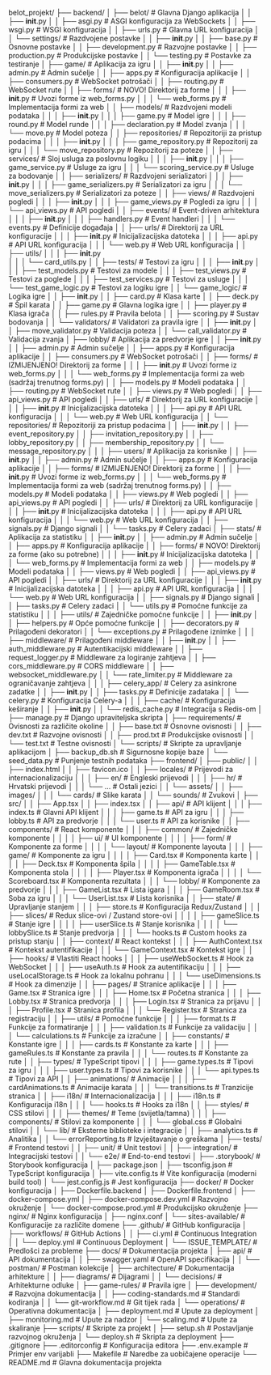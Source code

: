 belot_projekt/
├── backend/
│   ├── belot/                        # Glavna Django aplikacija
│   │   ├── __init__.py
│   │   ├── asgi.py                   # ASGI konfiguracija za WebSockets
│   │   ├── wsgi.py                   # WSGI konfiguracija
│   │   ├── urls.py                   # Glavna URL konfiguracija
│   │   └── settings/                 # Razdvojene postavke
│   │       ├── __init__.py
│   │       ├── base.py               # Osnovne postavke
│   │       ├── development.py        # Razvojne postavke
│   │       ├── production.py         # Produkcijske postavke
│   │       └── testing.py            # Postavke za testiranje
│   ├── game/                         # Aplikacija za igru
│   │   ├── __init__.py
│   │   ├── admin.py                  # Admin sučelje
│   │   ├── apps.py                   # Konfiguracija aplikacije
│   │   ├── consumers.py              # WebSocket potrošači
│   │   ├── routing.py                # WebSocket rute
│   │   ├── forms/                    # NOVO! Direktorij za forme
│   │   │   ├── __init__.py           # Uvozi forme iz web_forms.py
│   │   │   └── web_forms.py          # Implementacija formi za web
│   │   ├── models/                   # Razdvojeni modeli podataka
│   │   │   ├── __init__.py
│   │   │   ├── game.py               # Model igre
│   │   │   ├── round.py              # Model runde
│   │   │   ├── declaration.py        # Model zvanja
│   │   │   └── move.py               # Model poteza
│   │   ├── repositories/             # Repozitoriji za pristup podacima
│   │   │   ├── __init__.py
│   │   │   ├── game_repository.py    # Repozitorij za igru
│   │   │   └── move_repository.py    # Repozitorij za poteze
│   │   ├── services/                 # Sloj usluga za poslovnu logiku
│   │   │   ├── __init__.py
│   │   │   ├── game_service.py       # Usluge za igru
│   │   │   └── scoring_service.py    # Usluge za bodovanje
│   │   ├── serializers/              # Razdvojeni serializatori
│   │   │   ├── __init__.py
│   │   │   ├── game_serializers.py   # Serializatori za igru
│   │   │   └── move_serializers.py   # Serializatori za poteze
│   │   ├── views/                    # Razdvojeni pogledi
│   │   │   ├── __init__.py
│   │   │   ├── game_views.py         # Pogledi za igru
│   │   │   └── api_views.py          # API pogledi
│   │   ├── events/                   # Event-driven arhitektura
│   │   │   ├── __init__.py
│   │   │   ├── handlers.py           # Event handleri
│   │   │   └── events.py             # Definicije događaja
│   │   ├── urls/                     # Direktorij za URL konfiguracije
│   │   │   ├── __init__.py           # Inicijalizacijska datoteka
│   │   │   ├── api.py                # API URL konfiguracija
│   │   │   └── web.py                # Web URL konfiguracija
│   │   ├── utils/
│   │   │   ├── __init__.py                    
│   │   │   └── card_utils.py
│   │   ├── tests/                    # Testovi za igru
│   │   │   ├── __init__.py
│   │   │   ├── test_models.py        # Testovi za modele
│   │   │   ├── test_views.py         # Testovi za poglede
│   │   │   ├── test_services.py      # Testovi za usluge
│   │   │   └── test_game_logic.py    # Testovi za logiku igre
│   │   └── game_logic/               # Logika igre
│   │       ├── __init__.py
│   │       ├── card.py               # Klasa karte
│   │       ├── deck.py               # Špil karata
│   │       ├── game.py               # Glavna logika igre
│   │       ├── player.py             # Klasa igrača
│   │       ├── rules.py              # Pravila belota
│   │       ├── scoring.py            # Sustav bodovanja
│   │       └── validators/           # Validatori za pravila igre
│   │           ├── __init__.py
│   │           ├── move_validator.py # Validacija poteza
│   │           └── call_validator.py # Validacija zvanja
│   ├── lobby/                        # Aplikacija za predvorje igre
│   │   ├── __init__.py
│   │   ├── admin.py                  # Admin sučelje
│   │   ├── apps.py                   # Konfiguracija aplikacije
│   │   ├── consumers.py              # WebSocket potrošači
│   │   ├── forms/                    # IZMIJENJENO! Direktorij za forme
│   │   │   ├── __init__.py           # Uvozi forme iz web_forms.py
│   │   │   └── web_forms.py          # Implementacija formi za web (sadržaj trenutnog forms.py)
│   │   ├── models.py                 # Modeli podataka
│   │   ├── routing.py                # WebSocket rute
│   │   ├── views.py                  # Web pogledi
│   │   ├── api_views.py              # API pogledi
│   │   ├── urls/                     # Direktorij za URL konfiguracije
│   │   │   ├── __init__.py           # Inicijalizacijska datoteka
│   │   │   ├── api.py                # API URL konfiguracija
│   │   │   └── web.py                # Web URL konfiguracija
│   │   └── repositories/             # Repozitoriji za pristup podacima
│   │       ├── __init__.py
│   │       ├── event_repository.py
│   │       ├── invitation_repository.py
│   │       ├── lobby_repository.py
│   │       ├── membership_repository.py
│   │       └── message_repository.py
│   │
│   ├── users/                        # Aplikacija za korisnike
│   │   ├── __init__.py
│   │   ├── admin.py                  # Admin sučelje
│   │   ├── apps.py                   # Konfiguracija aplikacije
│   │   ├── forms/                    # IZMIJENJENO! Direktorij za forme
│   │   │   ├── __init__.py           # Uvozi forme iz web_forms.py
│   │   │   └── web_forms.py          # Implementacija formi za web (sadržaj trenutnog forms.py)
│   │   ├── models.py                 # Modeli podataka
│   │   ├── views.py                  # Web pogledi 
│   │   ├── api_views.py              # API pogledi
│   │   ├── urls/                     # Direktorij za URL konfiguracije
│   │   │   ├── __init__.py           # Inicijalizacijska datoteka
│   │   │   ├── api.py                # API URL konfiguracija
│   │   │   └── web.py                # Web URL konfiguracija
│   │   ├── signals.py                # Django signali
│   │   └── tasks.py                  # Celery zadaci
│   ├── stats/                        # Aplikacija za statistiku
│   │   ├── __init__.py
│   │   ├── admin.py                  # Admin sučelje
│   │   ├── apps.py                   # Konfiguracija aplikacije
│   │   ├── forms/                    # NOVO! Direktorij za forme (ako su potrebne)
│   │   │   ├── __init__.py           # Inicijalizacijska datoteka
│   │   │   └── web_forms.py          # Implementacija formi za web
│   │   ├── models.py                 # Modeli podataka
│   │   ├── views.py                  # Web pogledi
│   │   ├── api_views.py              # API pogledi
│   │   ├── urls/                     # Direktorij za URL konfiguracije
│   │   │   ├── __init__.py           # Inicijalizacijska datoteka
│   │   │   ├── api.py                # API URL konfiguracija
│   │   │   └── web.py                # Web URL konfiguracija
│   │   ├── signals.py                # Django signali
│   │   ├── tasks.py                  # Celery zadaci
│   │   └── utils.py                  # Pomoćne funkcije za statistiku
│   │
│   ├── utils/                        # Zajedničke pomoćne funkcije
│   │   ├── __init__.py
│   │   ├── helpers.py                # Opće pomoćne funkcije
│   │   ├── decorators.py             # Prilagođeni dekoratori
│   │   └── exceptions.py             # Prilagođene iznimke
│   │
│   ├── middleware/                   # Prilagođeni middleware
│   │   ├── __init__.py
│   │   ├── auth_middleware.py        # Autentikacijski middleware
│   │   ├── request_logger.py         # Middleware za logiranje zahtjeva
│   │   ├── cors_middleware.py        # CORS middleware
│   │   ├── websocket_middleware.py
│   │   └── rate_limiter.py           # Middleware za ograničavanje zahtjeva
│   │
│   ├── celery_app/                   # Celery za asinkrone zadatke
│   │   ├── __init__.py
│   │   ├── tasks.py                  # Definicije zadataka
│   │   └── celery.py                 # Konfiguracija Celery-a
│   │
│   ├── cache/                        # Konfiguracija keširanje
│   │   ├── __init__.py
│   │   └── redis_cache.py            # Integracija s Redis-om
│   ├── manage.py                     # Django upraviteljska skripta
│   ├── requirements/                 # Ovisnosti za različite okoline
│   │   ├── base.txt                  # Osnovne ovisnosti
│   │   ├── dev.txt                   # Razvojne ovisnosti
│   │   ├── prod.txt                  # Produkcijske ovisnosti
│   │   └── test.txt                  # Testne ovisnosti
│   └── scripts/                      # Skripte za upravljanje aplikacijom
│       ├── backup_db.sh              # Sigurnosne kopije baze
│       └── seed_data.py              # Punjenje testnih podataka
├── frontend/
│   ├── public/
│   │   ├── index.html
│   │   ├── favicon.ico
│   │   ├── locales/                  # Prijevodi za internacionalizaciju
│   │   │   ├── en/                   # Engleski prijevodi
│   │   │   ├── hr/                   # Hrvatski prijevodi
│   │   │   └── ...                   # Ostali jezici
│   │   └── assets/
│   │       ├── images/
│   │       │   └── cards/            # Slike karata
│   │       └── sounds/               # Zvukovi
│   ├── src/
│   │   ├── App.tsx
│   │   ├── index.tsx
│   │   ├── api/                      # API klijent
│   │   │   ├── index.ts              # Glavni API klijent
│   │   │   ├── game.ts               # API za igru
│   │   │   ├── lobby.ts              # API za predvorje
│   │   │   └── user.ts               # API za korisnike
│   │   ├── components/               # React komponente
│   │   │   ├── common/               # Zajedničke komponente
│   │   │   │   ├── ui/               # UI komponente
│   │   │   │   ├── form/             # Komponente za forme
│   │   │   │   └── layout/           # Komponente layouta
│   │   │   ├── game/                 # Komponente za igru
│   │   │   │   ├── Card.tsx          # Komponenta karte
│   │   │   │   ├── Deck.tsx          # Komponenta špila
│   │   │   │   ├── GameTable.tsx     # Komponenta stola
│   │   │   │   ├── Player.tsx        # Komponenta igrača
│   │   │   │   └── Scoreboard.tsx    # Komponenta rezultata
│   │   │   └── lobby/                # Komponente za predvorje
│   │   │       ├── GameList.tsx      # Lista igara
│   │   │       ├── GameRoom.tsx      # Soba za igru
│   │   │       └── UserList.tsx      # Lista korisnika
│   │   ├── state/                    # Upravljanje stanjem
│   │   │   ├── store.ts              # Konfiguracija Redux/Zustand
│   │   │   ├── slices/               # Redux slice-ovi / Zustand store-ovi
│   │   │   │   ├── gameSlice.ts      # Stanje igre
│   │   │   │   ├── userSlice.ts      # Stanje korisnika
│   │   │   │   └── lobbySlice.ts     # Stanje predvorja
│   │   │   └── hooks.ts              # Custom hooks za pristup stanju
│   │   ├── context/                  # React kontekst
│   │   │   ├── AuthContext.tsx       # Kontekst autentifikacije
│   │   │   └── GameContext.tsx       # Kontekst igre
│   │   ├── hooks/                    # Vlastiti React hooks
│   │   │   ├── useWebSocket.ts       # Hook za WebSocket
│   │   │   ├── useAuth.ts            # Hook za autentifikaciju
│   │   │   ├── useLocalStorage.ts    # Hook za lokalnu pohranu
│   │   │   └── useDimensions.ts      # Hook za dimenzije
│   │   ├── pages/                    # Stranice aplikacije
│   │   │   ├── Game.tsx              # Stranica igre
│   │   │   ├── Home.tsx              # Početna stranica
│   │   │   ├── Lobby.tsx             # Stranica predvorja
│   │   │   ├── Login.tsx             # Stranica za prijavu
│   │   │   ├── Profile.tsx           # Stranica profila
│   │   │   └── Register.tsx          # Stranica za registraciju
│   │   ├── utils/                    # Pomoćne funkcije
│   │   │   ├── format.ts             # Funkcije za formatiranje
│   │   │   ├── validation.ts         # Funkcije za validaciju
│   │   │   └── calculations.ts       # Funkcije za izračune
│   │   ├── constants/                # Konstante igre
│   │   │   ├── cards.ts              # Konstante za karte
│   │   │   ├── gameRules.ts          # Konstante za pravila
│   │   │   └── routes.ts             # Konstante za rute
│   │   ├── types/                    # TypeScript tipovi
│   │   │   ├── game.types.ts         # Tipovi za igru
│   │   │   ├── user.types.ts         # Tipovi za korisnike
│   │   │   └── api.types.ts          # Tipovi za API
│   │   ├── animations/               # Animacije
│   │   │   ├── cardAnimations.ts     # Animacije karata
│   │   │   └── transitions.ts        # Tranzicije stranica
│   │   ├── i18n/                     # Internacionalizacija
│   │   │   ├── i18n.ts               # Konfiguracija i18n
│   │   │   └── hooks.ts              # Hooks za i18n
│   │   ├── styles/                   # CSS stilovi
│   │   │   ├── themes/               # Teme (svijetla/tamna)
│   │   │   ├── components/           # Stilovi za komponente
│   │   │   └── global.css            # Globalni stilovi
│   │   └── lib/                      # Eksterne biblioteke i integracije
│   │       ├── analytics.ts          # Analitika
│   │       └── errorReporting.ts     # Izvještavanje o greškama
│   ├── tests/                        # Frontend testovi
│   │   ├── unit/                     # Unit testovi
│   │   ├── integration/              # Integracijski testovi
│   │   └── e2e/                      # End-to-end testovi
│   ├── .storybook/                   # Storybook konfiguracija
│   ├── package.json
│   ├── tsconfig.json                 # TypeScript konfiguracija
│   ├── vite.config.ts                # Vite konfiguracija (moderni build tool)
│   └── jest.config.js                # Jest konfiguracija
├── docker/                           # Docker konfiguracija
│   ├── Dockerfile.backend
│   ├── Dockerfile.frontend
│   ├── docker-compose.yml
│   ├── docker-compose.dev.yml        # Razvojno okruženje
│   └── docker-compose.prod.yml       # Produkcijsko okruženje
├── nginx/                            # Nginx konfiguracija
│   ├── nginx.conf
│   └── sites-available/              # Konfiguracije za različite domene
├── .github/                          # GitHub konfiguracija
│   ├── workflows/                    # GitHub Actions
│   │   ├── ci.yml                    # Continuous Integration
│   │   └── deploy.yml                # Continuous Deployment
│   └── ISSUE_TEMPLATE/              # Predlošci za probleme
├── docs/                             # Dokumentacija projekta
│   ├── api/                          # API dokumentacija
│   │   ├── swagger.yaml              # OpenAPI specifikacija
│   │   └── postman/                  # Postman kolekcije
│   ├── architecture/                 # Dokumentacija arhitekture
│   │   ├── diagrams/                 # Dijagrami
│   │   └── decisions/                # Arhitekturne odluke
│   ├── game-rules/                   # Pravila igre
│   ├── development/                  # Razvojna dokumentacija
│   │   ├── coding-standards.md       # Standardi kodiranja
│   │   └── git-workflow.md           # Git tijek rada
│   └── operations/                   # Operativna dokumentacija
│       ├── deployment.md             # Upute za deployment
│       ├── monitoring.md             # Upute za nadzor
│       └── scaling.md                # Upute za skaliranje
├── scripts/                          # Skripte za projekt
│   ├── setup.sh                      # Postavljanje razvojnog okruženja
│   └── deploy.sh                     # Skripta za deployment
├── .gitignore
├── .editorconfig                     # Konfiguracija editora
├── .env.example                      # Primjer env varijabli
├── Makefile                          # Naredbe za uobičajene operacije
└── README.md                         # Glavna dokumentacija projekta